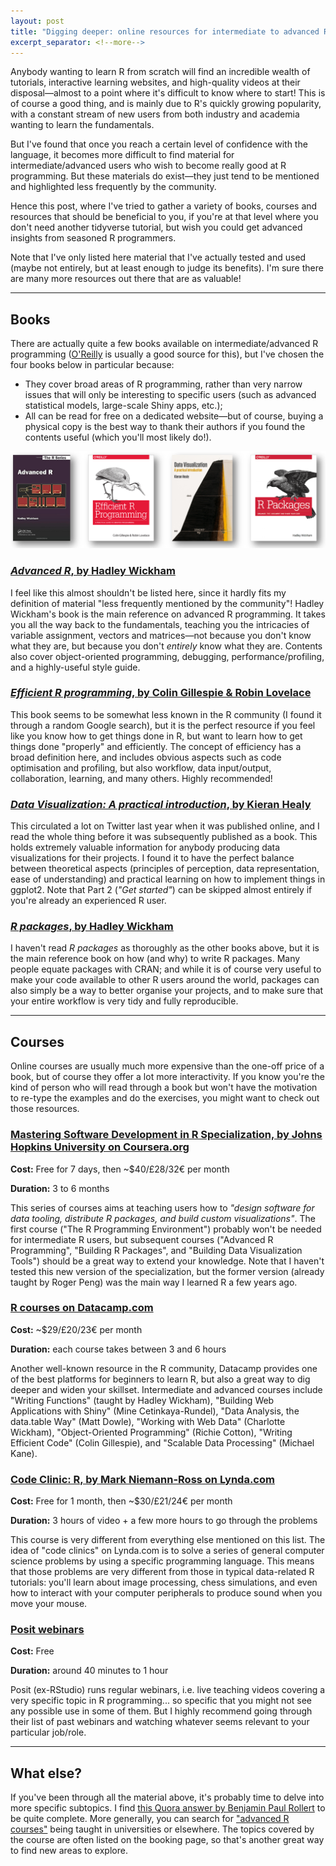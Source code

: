 ```yaml
---
layout: post
title: "Digging deeper: online resources for intermediate to advanced R users"
excerpt_separator: <!--more-->
---
```


Anybody wanting to learn R from scratch will find an incredible wealth of tutorials, interactive learning websites, and high-quality videos at their disposal—almost to a point where it's difficult to know where to start! This is of course a good thing, and is mainly due to R's quickly growing popularity, with a constant stream of new users from both industry and academia wanting to learn the fundamentals.

But I've found that once you reach a certain level of confidence with the language, it becomes more difficult to find material for intermediate/advanced users who wish to become really good at R programming. But these materials do exist—they just tend to be mentioned and highlighted less frequently by the community.

Hence this post, where I've tried to gather a variety of books, courses and resources that should be beneficial to you, if you're at that level where you don't need another tidyverse tutorial, but wish you could get advanced insights from seasoned R programmers. 

<!--more-->

Note that I've only listed here material that I've actually tested and used (maybe not entirely, but at least enough to judge its benefits). I'm sure there are many more resources out there that are as valuable!

---

## Books

There are actually quite a few books available on intermediate/advanced R programming ([O'Reilly](https://www.oreilly.com/search/?query=R&extended_publisher_data=true&highlight=true&include_assessments=false&include_case_studies=true&include_courses=true&include_playlists=true&include_collections=true&include_notebooks=true&is_academic_institution_account=false&source=user&formats=book&sort=relevance&facet_json=true&page=0&include_facets=false&include_scenarios=true&include_sandboxes=true&json_facets=true) is usually a good source for this), but I've chosen the four books below in particular because:

* They cover broad areas of R programming, rather than very narrow issues that will only be interesting to specific users (such as advanced statistical models, large-scale Shiny apps, etc.);
* All can be read for free on a dedicated website—but of course, buying a physical copy is the best way to thank their authors if you found the contents useful (which you'll most likely do!).

![Advanced R books](https://raw.githubusercontent.com/edomt/edomt.github.io/master/images/bookshelf.png)

### [_Advanced R_, by Hadley Wickham](http://adv-r.had.co.nz/)

I feel like this almost shouldn't be listed here, since it hardly fits my definition of material "less frequently mentioned by the community"! Hadley Wickham's book is the main reference on advanced R programming. It takes you all the way back to the fundamentals, teaching you the intricacies of variable assignment, vectors and matrices—not because you don't know what they are, but because you don't _entirely_ know what they are. Contents also cover object-oriented programming, debugging, performance/profiling, and a highly-useful style guide.

### [_Efficient R programming_, by Colin Gillespie & Robin Lovelace](https://csgillespie.github.io/efficientR/)

This book seems to be somewhat less known in the R community (I found it through a random Google search), but it is the perfect resource if you feel like you know how to get things done in R, but want to learn how to get things done "properly" and efficiently. The concept of efficiency has a broad definition here, and includes obvious aspects such as code optimisation and profiling, but also workflow, data input/output, collaboration, learning, and many others. Highly recommended!

### [_Data Visualization: A practical introduction_, by Kieran Healy](http://socviz.co/)

This circulated a lot on Twitter last year when it was published online, and I read the whole thing before it was subsequently published as a book. This holds extremely valuable information for anybody producing data visualizations for their projects. I found it to have the perfect balance between theoretical aspects (principles of perception, data representation, ease of understanding) and practical learning on how to implement things in ggplot2. Note that Part 2 (_"Get started"_) can be skipped almost entirely if you're already an experienced R user.

### [_R packages_, by Hadley Wickham](http://r-pkgs.had.co.nz/)

I haven't read _R packages_ as thoroughly as the other books above, but it is the main reference book on how (and why) to write R packages. Many people equate packages with CRAN; and while it is of course very useful to make your code available to other R users around the world, packages can also simply be a way to better organise your projects, and to make sure that your entire workflow is very tidy and fully reproducible.

---

## Courses

Online courses are usually much more expensive than the one-off price of a book, but of course they offer a lot more interactivity. If you know you're the kind of person who will read through a book but won't have the motivation to re-type the examples and do the exercises, you might want to check out those resources.

### [Mastering Software Development in R Specialization, by Johns Hopkins University on Coursera.org](https://www.coursera.org/specializations/r)

**Cost:** Free for 7 days, then ~$40/£28/32€ per month

**Duration:** 3 to 6 months

This series of courses aims at teaching users how to _"design software for data tooling, distribute R packages, and build custom visualizations"_. The first course ("The R Programming Environment") probably won't be needed for intermediate R users, but subsequent courses ("Advanced R Programming", "Building R Packages", and "Building Data Visualization Tools") should be a great way to extend your knowledge. Note that I haven't tested this new version of the specialization, but the former version (already taught by Roger Peng) was the main way I learned R a few years ago.

### [R courses on Datacamp.com](https://www.datacamp.com/courses/tech:r)

**Cost:** ~$29/£20/23€ per month

**Duration:** each course takes between 3 and 6 hours

Another well-known resource in the R community, Datacamp provides one of the best platforms for beginners to learn R, but also a great way to dig deeper and widen your skillset. Intermediate and advanced courses include "Writing Functions" (taught by Hadley Wickham), "Building Web Applications with Shiny" (Mine Cetinkaya-Rundel), "Data Analysis, the data.table Way" (Matt Dowle), "Working with Web Data" (Charlotte Wickham), "Object-Oriented Programming" (Richie Cotton), "Writing Efficient Code" (Colin Gillespie), and "Scalable Data Processing" (Michael Kane).

### [Code Clinic: R, by Mark Niemann-Ross on Lynda.com](https://www.lynda.com/R-tutorials/Code-Clinic-R/372541-2.html)

**Cost:** Free for 1 month, then ~$30/£21/24€ per month

**Duration:** 3 hours of video + a few more hours to go through the problems

This course is very different from everything else mentioned on this list. The idea of "code clinics" on Lynda.com is to solve a series of general computer science problems by using a specific programming language. This means that those problems are very different from those in typical data-related R tutorials: you'll learn about image processing, chess simulations, and even how to interact with your computer peripherals to produce sound when you move your mouse.

### [Posit webinars](https://posit.co/resources/videos/)

**Cost:** Free

**Duration:** around 40 minutes to 1 hour

Posit (ex-RStudio) runs regular webinars, i.e. live teaching videos covering a very specific topic in R programming... so specific that you might not see any possible use in some of them. But I highly recommend going through their list of past webinars and watching whatever seems relevant to your particular job/role.

---

## What else?

If you've been through all the material above, it's probably time to delve into more specific subtopics. I find [this Quora answer by Benjamin Paul Rollert](https://www.quora.com/How-do-I-become-an-expert-in-R-if-I%E2%80%99m-an-intermediate-now-Any-good-books-lectures-or-blogs/answer/Benjamin-Paul-Rollert) to be quite complete. More generally, you can search for ["advanced R courses"](https://www.google.com/search?q=advanced+r+course) being taught in universities or elsewhere. The topics covered by the course are often listed on the booking page, so that's another great way to find new areas to explore.
